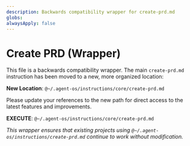 ```yaml
---
description: Backwards compatibility wrapper for create-prd.md
globs:
alwaysApply: false
---
```


# Create PRD (Wrapper)

This file is a backwards compatibility wrapper. The main `create-prd.md` instruction has been moved to a new, more organized location:

**New Location**: `@~/.agent-os/instructions/core/create-prd.md`

Please update your references to the new path for direct access to the latest features and improvements.

**EXECUTE**: `@~/.agent-os/instructions/core/create-prd.md`

_This wrapper ensures that existing projects using `@~/.agent-os/instructions/create-prd.md` continue to work without modification._
